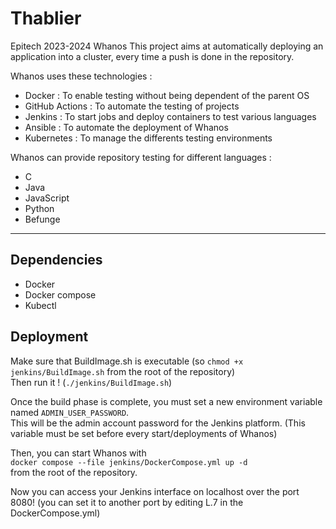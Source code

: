 # Thablier
Epitech 2023-2024 Whanos
This project aims at automatically deploying an application into a cluster, every time a push is done in the repository.

Whanos uses these technologies :
 - Docker : To enable testing without being dependent of the parent OS
 - GitHub Actions : To automate the testing of projects
 - Jenkins : To start jobs and deploy containers to test various languages
 - Ansible : To automate the deployment of Whanos
 - Kubernetes : To manage the differents testing environments

Whanos can provide repository testing for different languages :
 - C
 - Java
 - JavaScript
 - Python
 - Befunge

***

## Dependencies
 - Docker
 - Docker compose
 - Kubectl

## Deployment
Make sure that BuildImage.sh is executable (so `chmod +x jenkins/BuildImage.sh` from the root of the repository) <br>
Then run it ! (`./jenkins/BuildImage.sh`)

Once the build phase is complete, you must set a new environment variable named `ADMIN_USER_PASSWORD`. <br>
This will be the admin account password for the Jenkins platform. (This variable must be set before every start/deployments of Whanos)

Then, you can start Whanos with<br>
`docker compose --file jenkins/DockerCompose.yml up -d`<br>
from the root of the repository.

Now you can access your Jenkins interface on localhost over the port 8080! (you can set it to another port by editing L.7 in the DockerCompose.yml)